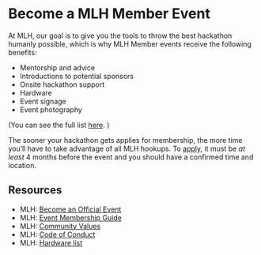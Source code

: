 # Become a MLH Member Event

At MLH, our goal is to give you the tools to throw the best hackathon humanly possible, which is why MLH Member events receive the following benefits:

* Mentorship and advice
* Introductions to potential sponsors
* Onsite hackathon support
* Hardware
* Event signage
* Event photography

\(You can see the full list [here](https://mlh.io/become-an-official-event). \)

The sooner your hackathon gets applies for membership, the more time you’ll have to take advantage of all MLH hookups. To [apply](https://mlh.io/event-membership), it must be _at least_ 4 months before the event and you should have a confirmed time and location.

## Resources

* MLH: [Become an Official Event](https://mlh.io/become-an-official-event)
* MLH: [Event Membership Guide](http://static.mlh.io/docs/event-membership-guidelines.pdf)
* MLH: [Community Values](https://mlh.io/community-values)
* MLH: [Code of Conduct](http://static.mlh.io/docs/mlh-code-of-conduct.pdf)
* MLH: [Hardware list](https://mlh.io/hardware-lab)


